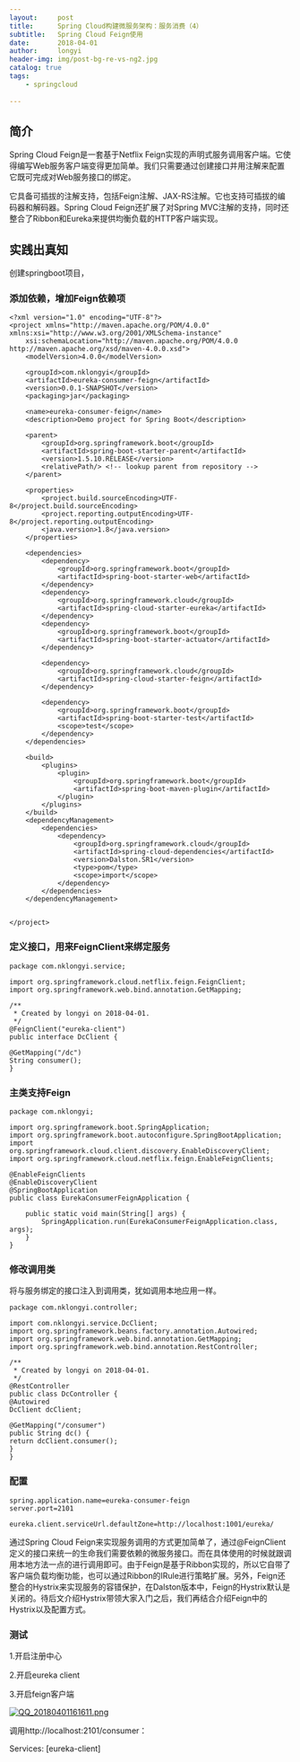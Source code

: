 ```yaml
---
layout:     post
title:      Spring Cloud构建微服务架构：服务消费（4）
subtitle:   Spring Cloud Feign使用
date:       2018-04-01
author:     longyi
header-img: img/post-bg-re-vs-ng2.jpg
catalog: true
tags:
    - springcloud
    
---
```


## 简介

Spring Cloud Feign是一套基于Netflix Feign实现的声明式服务调用客户端。它使得编写Web服务客户端变得更加简单。我们只需要通过创建接口并用注解来配置它既可完成对Web服务接口的绑定。

它具备可插拔的注解支持，包括Feign注解、JAX-RS注解。它也支持可插拔的编码器和解码器。Spring Cloud Feign还扩展了对Spring MVC注解的支持，同时还整合了Ribbon和Eureka来提供均衡负载的HTTP客户端实现。



## 实践出真知

创建springboot项目，

### 添加依赖，增加Feign依赖项

    <?xml version="1.0" encoding="UTF-8"?>
    <project xmlns="http://maven.apache.org/POM/4.0.0" xmlns:xsi="http://www.w3.org/2001/XMLSchema-instance"
    	xsi:schemaLocation="http://maven.apache.org/POM/4.0.0 http://maven.apache.org/xsd/maven-4.0.0.xsd">
    	<modelVersion>4.0.0</modelVersion>
    
    	<groupId>com.nklongyi</groupId>
    	<artifactId>eureka-consumer-feign</artifactId>
    	<version>0.0.1-SNAPSHOT</version>
    	<packaging>jar</packaging>
    
    	<name>eureka-consumer-feign</name>
    	<description>Demo project for Spring Boot</description>
    
    	<parent>
    		<groupId>org.springframework.boot</groupId>
    		<artifactId>spring-boot-starter-parent</artifactId>
    		<version>1.5.10.RELEASE</version>
    		<relativePath/> <!-- lookup parent from repository -->
    	</parent>
    
    	<properties>
    		<project.build.sourceEncoding>UTF-8</project.build.sourceEncoding>
    		<project.reporting.outputEncoding>UTF-8</project.reporting.outputEncoding>
    		<java.version>1.8</java.version>
    	</properties>
    
    	<dependencies>
    		<dependency>
    			<groupId>org.springframework.boot</groupId>
    			<artifactId>spring-boot-starter-web</artifactId>
    		</dependency>
    		<dependency>
    			<groupId>org.springframework.cloud</groupId>
    			<artifactId>spring-cloud-starter-eureka</artifactId>
    		</dependency>
    		<dependency>
    			<groupId>org.springframework.boot</groupId>
    			<artifactId>spring-boot-starter-actuator</artifactId>
    		</dependency>
    
    		<dependency>
    			<groupId>org.springframework.cloud</groupId>
    			<artifactId>spring-cloud-starter-feign</artifactId>
    		</dependency>
    
    		<dependency>
    			<groupId>org.springframework.boot</groupId>
    			<artifactId>spring-boot-starter-test</artifactId>
    			<scope>test</scope>
    		</dependency>
    	</dependencies>
    
    	<build>
    		<plugins>
    			<plugin>
    				<groupId>org.springframework.boot</groupId>
    				<artifactId>spring-boot-maven-plugin</artifactId>
    			</plugin>
    		</plugins>
    	</build>
    	<dependencyManagement>
    		<dependencies>
    			<dependency>
    				<groupId>org.springframework.cloud</groupId>
    				<artifactId>spring-cloud-dependencies</artifactId>
    				<version>Dalston.SR1</version>
    				<type>pom</type>
    				<scope>import</scope>
    			</dependency>
    		</dependencies>
    	</dependencyManagement>
    
    
    </project>


### 定义接口，用来FeignClient来绑定服务

    package com.nklongyi.service;
    
    import org.springframework.cloud.netflix.feign.FeignClient;
    import org.springframework.web.bind.annotation.GetMapping;
    
    /**
     * Created by longyi on 2018-04-01.
     */
    @FeignClient("eureka-client")
    public interface DcClient {
    
    @GetMapping("/dc")
    String consumer();
    }
    

### 主类支持Feign

    package com.nklongyi;
    
    import org.springframework.boot.SpringApplication;
    import org.springframework.boot.autoconfigure.SpringBootApplication;
    import org.springframework.cloud.client.discovery.EnableDiscoveryClient;
    import org.springframework.cloud.netflix.feign.EnableFeignClients;
    
    @EnableFeignClients
    @EnableDiscoveryClient
    @SpringBootApplication
    public class EurekaConsumerFeignApplication {
    
    	public static void main(String[] args) {
    		SpringApplication.run(EurekaConsumerFeignApplication.class, args);
    	}
    }
    
### 修改调用类

将与服务绑定的接口注入到调用类，犹如调用本地应用一样。
    
    package com.nklongyi.controller;
    
    import com.nklongyi.service.DcClient;
    import org.springframework.beans.factory.annotation.Autowired;
    import org.springframework.web.bind.annotation.GetMapping;
    import org.springframework.web.bind.annotation.RestController;
    
    /**
     * Created by longyi on 2018-04-01.
     */
    @RestController
    public class DcController {
    @Autowired
    DcClient dcClient;
    
    @GetMapping("/consumer")
    public String dc() {
    return dcClient.consumer();
    }
    }
    

### 配置

    spring.application.name=eureka-consumer-feign
    server.port=2101
    
    eureka.client.serviceUrl.defaultZone=http://localhost:1001/eureka/



通过Spring Cloud Feign来实现服务调用的方式更加简单了，通过@FeignClient定义的接口来统一的生命我们需要依赖的微服务接口。而在具体使用的时候就跟调用本地方法一点的进行调用即可。由于Feign是基于Ribbon实现的，所以它自带了客户端负载均衡功能，也可以通过Ribbon的IRule进行策略扩展。另外，Feign还整合的Hystrix来实现服务的容错保护，在Dalston版本中，Feign的Hystrix默认是关闭的。待后文介绍Hystrix带领大家入门之后，我们再结合介绍Feign中的Hystrix以及配置方式。

### 测试

1.开启注册中心

2.开启eureka client

3.开启feign客户端

[![QQ_20180401161611.png](https://s14.postimg.org/atoomcg9t/QQ_20180401161611.png)](https://postimg.org/image/q2em049y5/)

调用http://localhost:2101/consumer：

Services: [eureka-client]